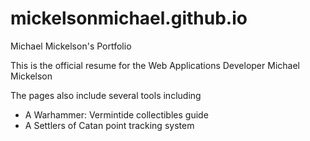 # mickelsonmichael.github.io
Michael Mickelson's Portfolio

This is the official resume for the Web Applications Developer Michael Mickelson

The pages also include several tools including
* A Warhammer: Vermintide collectibles guide
* A Settlers of Catan point tracking system
